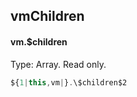 ## vmChildren
#### vm.$children
Type: Array<Vue instance>. Read only.
```javascript
${1|this,vm|}.\$children$2
```